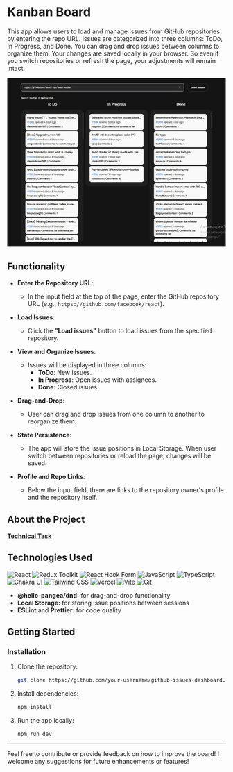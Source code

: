 # Kanban Board

This app allows users to load and manage issues from GitHub repositories by
entering the repo URL. Issues are categorized into three columns: ToDo, In
Progress, and Done. You can drag and drop issues between columns to organize
them. Your changes are saved locally in your browser. So even if you switch
repositories or refresh the page, your adjustments will remain intact.

![Kanban Board](./public/1.webp)

## Functionality

- **Enter the Repository URL**:

  - In the input field at the top of the page, enter the GitHub repository URL
    (e.g., `https://github.com/facebook/react`).

- **Load Issues**:

  - Click the **"Load issues"** button to load issues from the specified
    repository.

- **View and Organize Issues**:

  - Issues will be displayed in three columns:
    - **ToDo**: New issues.
    - **In Progress**: Open issues with assignees.
    - **Done**: Closed issues.

- **Drag-and-Drop**:

  - User can drag and drop issues from one column to another to reorganize them.

- **State Persistence**:

  - The app will store the issue positions in Local Storage. When user switch
    between repositories or reload the page, changes will be saved.

- **Profile and Repo Links**:

  - Below the input field, there are links to the repository owner's profile and
    the repository itself.

## About the Project

[**Technical Task**](https://github.com/incodellc/github-kanban-test-task)

## Technologies Used

![React](https://img.shields.io/badge/react-%2320232a.svg?style=for-the-badge&logo=react&logoColor=%2361DAFB)
![Redux Toolkit](https://img.shields.io/badge/Redux%20Toolkit-%23764AEC.svg?style=for-the-badge&logo=redux&logoColor=white)
![React Hook Form](https://img.shields.io/badge/React%20Hook%20Form-%23EC5990.svg?style=for-the-badge&logo=reacthookform&logoColor=white)
![JavaScript](https://img.shields.io/badge/JavaScript-323330?style=for-the-badge&logo=javascript&logoColor=F7DF1E)
![TypeScript](https://img.shields.io/badge/typescript-%23007ACC.svg?style=for-the-badge&logo=typescript&logoColor=white)
![Chakra UI](https://img.shields.io/badge/chakra%20ui-%23614E84.svg?style=for-the-badge&logo=chakra-ui&logoColor=white)
![Tailwind CSS](https://img.shields.io/badge/tailwindcss-%2338B2AC.svg?style=for-the-badge&logo=tailwind-css&logoColor=white)
![Vercel](https://img.shields.io/badge/vercel-%23000000.svg?style=for-the-badge&logo=vercel&logoColor=white)
![Vite](https://img.shields.io/badge/vite-%23646CFF.svg?style=for-the-badge&logo=vite&logoColor=white)
![Git](https://img.shields.io/badge/git-%23F05033.svg?style=for-the-badge&logo=git&logoColor=white)

- **@hello-pangea/dnd:** for drag-and-drop functionality
- **Local Storage:** for storing issue positions between sessions
- **ESLint** and **Prettier:** for code quality
<!-- - **React Testing Library** for unit testing -->

## Getting Started

### Installation

1. Clone the repository:

   ```bash
   git clone https://github.com/your-username/github-issues-dashboard.git
   ```

2. Install dependencies:

   ```bash
   npm install
   ```

3. Run the app locally:

   ```bash
   npm run dev
   ```

---

Feel free to contribute or provide feedback on how to improve the board! I
welcome any suggestions for future enhancements or features!

